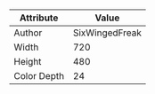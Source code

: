 # 
| Attribute | Value |
| ---  | ---     |
| Author | SixWingedFreak |
| Width | 720 |
| Height | 480 |
| Color Depth | 24 |
